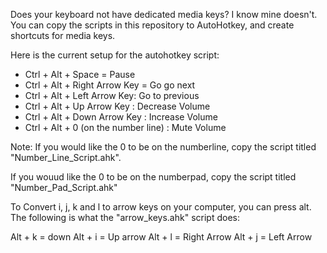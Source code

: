 
Does your keyboard not have dedicated media keys? I know mine doesn't. 
You can copy the scripts in this repository to AutoHotkey, and create shortcuts for media keys.

Here is the current setup for the autohotkey script:

* Ctrl + Alt + Space = Pause
* Ctrl + Alt + Right Arrow Key = Go go next
* Ctrl + Alt + Left Arrow Key: Go to previous
* Ctrl + Alt + Up Arrow Key : Decrease Volume
* Ctrl + Alt + Down Arrow Key : Increase Volume
* Ctrl + Alt + 0 (on the number line) : Mute Volume


Note: If you would like the 0 to be on the numberline, copy the script titled "Number_Line_Script.ahk".

If you wouud like the 0 to be on the numberpad, copy the script titled "Number_Pad_Script.ahk"



To Convert i, j, k and l to arrow keys on your computer, you can press alt. 
The following is what the "arrow_keys.ahk" script does:

Alt + k = down
Alt + i = Up arrow
Alt + l = Right Arrow
Alt + j = Left Arrow
